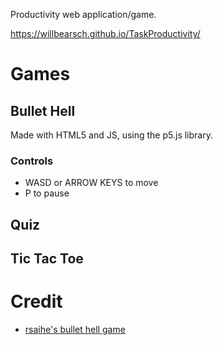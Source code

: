 Productivity web application/game.

https://willbearsch.github.io/TaskProductivity/


# Games

## **Bullet Hell**

Made with HTML5 and JS, using the p5.js library. 

### Controls
* WASD or ARROW KEYS to move
* P to pause

## **Quiz**

## **Tic Tac Toe**


# Credit
* [rsaihe's bullet hell game](https://github.com/rsaihe/bullethell)
